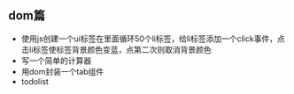 ## dom篇
- 使用js创建一个ui标签在里面循环50个li标签，给li标签添加一个click事件，点击li标签使标签背景颜色变蓝，点第二次则取消背景颜色
- 写一个简单的计算器
- 用dom封装一个tab组件
- todolist
